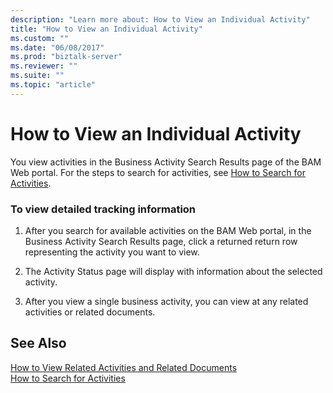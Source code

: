 ```yaml
---
description: "Learn more about: How to View an Individual Activity"
title: "How to View an Individual Activity"
ms.custom: ""
ms.date: "06/08/2017"
ms.prod: "biztalk-server"
ms.reviewer: ""
ms.suite: ""
ms.topic: "article"
---
```

# How to View an Individual Activity
You view activities in the Business Activity Search Results page of the BAM Web portal. For the steps to search for activities, see [How to Search for Activities](../core/how-to-search-for-activities.md).  
  
### To view detailed tracking information  
  
1.  After you search for available activities on the BAM Web portal, in the Business Activity Search Results page, click a returned return row representing the activity you want to view.  
  
2.  The Activity Status page will display with information about the selected activity.  
  
3.  After you view a single business activity, you can view at any related activities or related documents.  
  
## See Also  
 [How to View Related Activities and Related Documents](../core/how-to-view-related-activities-and-related-documents.md)   
 [How to Search for Activities](../core/how-to-search-for-activities.md)
